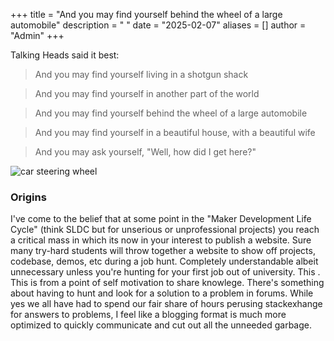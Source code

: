 +++
title = "And you may find yourself behind the wheel of a large automobile"
description = " "
date = "2025-02-07"
aliases = []
author = "Admin"
+++

Talking Heads said it best:

>And you may find yourself living in a shotgun shack

>And you may find yourself in another part of the world

>And you may find yourself behind the wheel of a large automobile

>And you may find yourself in a beautiful house, with a beautiful wife

>And you may ask yourself, "Well, how did I get here?"


![car steering wheel](https://live.staticflickr.com/46/142643561_9a02a2bd3d_b.jpg)

### Origins

I've come to the belief that at some point in the "Maker Development Life Cycle" (think SLDC but for unserious or unprofessional projects) you reach a critical mass in which its now in your interest to publish a website. Sure many try-hard students will throw together a website to show off projects, codebase, demos, etc during a job hunt. Completely understandable albeit unnecessary unless you're hunting for your first job out of university. This . This is from a point of self motivation to share knowlege. There's something about having to hunt and look for a solution to a problem in forums. While yes we all have had to spend our fair share of hours perusing stackexhange for answers to problems, I feel like a blogging format is much more optimized to quickly communicate and cut out all the unneeded garbage. 

